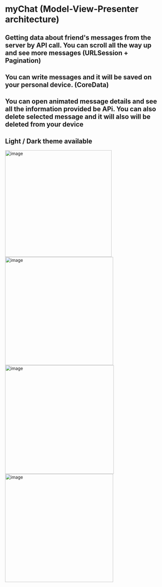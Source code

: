 # myChat (Model-View-Presenter architecture)
## Getting data about friend's messages from the server by API call. You can scroll all the way up and see more messages (URLSession + Pagination)
## You can write messages and it will be saved on your personal device. (CoreData)
## You can open animated message details and see all the information provided be APi. You can also delete selected message and it will also will be deleted from your device
## Light / Dark theme available

<img width="348" alt="image" src="https://user-images.githubusercontent.com/51836476/191347818-be81afb9-1f12-480b-8f86-2bdb64bbcda4.png">
<img width="353" alt="image" src="https://user-images.githubusercontent.com/51836476/191348014-cee5bdca-20b3-4586-98e5-9789beedb9cf.png">

<img width="355" alt="image" src="https://user-images.githubusercontent.com/51836476/191347924-13fef682-3914-4fd4-a2dc-7217c77a46eb.png">
<img width="353" alt="image" src="https://user-images.githubusercontent.com/51836476/191348093-4f381182-47d1-494e-8536-efdf979eeb7a.png">
